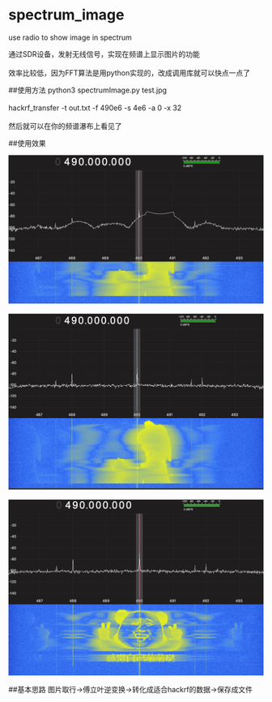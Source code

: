 # spectrum_image
use radio to show image in spectrum <br>  

通过SDR设备，发射无线信号，实现在频谱上显示图片的功能  <br>  
效率比较低，因为FFT算法是用python实现的，改成调用库就可以快点一点了  <br>  

##使用方法
  python3 spectrumImage.py test.jpg <br>  
  hackrf_transfer -t out.txt -f 490e6 -s 4e6 -a 0 -x 32 <br>  
  然后就可以在你的频谱瀑布上看见了  <br>  
  
##使用效果

  ![](https://github.com/cqb98/spectrum_image/raw/master/example/showRunning.png)   <br>   
  ![](https://github.com/cqb98/spectrum_image/raw/master/example/show_apple.png)  <br>  
  ![](https://github.com/cqb98/spectrum_image/raw/master/example/show_example.png)  <br> 

##基本思路
  图片取行->傅立叶逆变换->转化成适合hackrf的数据->保存成文件 <br>  
  
